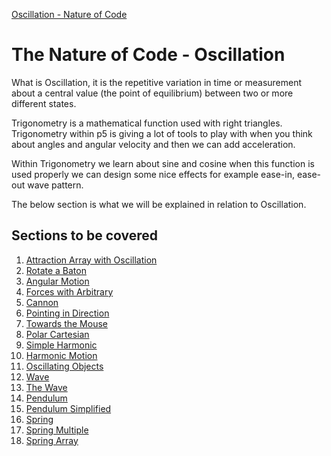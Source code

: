 [Oscillation - Nature of Code](./)

# The Nature of Code - Oscillation
What is Oscillation, it is the repetitive variation in time or measurement about a central value (the point of equilibrium) between two or more different states.  

Trigonometry is a mathematical function used with right triangles. Trigonometry within p5 is giving a lot of tools to play with when you think about angles and angular velocity and then we can add acceleration.

Within Trigonometry we learn about sine and cosine when this function is used properly we can design some nice effects for example ease-in, ease-out wave pattern.

The below section is what we will be explained in relation to Oscillation.

## Sections to be covered
1. [Attraction Array with Oscillation](01_attraction_array_with_oscillation/)
2. [Rotate a Baton](02_rotate_a_baton/)
3. [Angular Motion](03_angular_motion/)
4. [Forces with Arbitrary](04_forces_with_arbitrary/)
5. [Cannon](05_Cannon/)
6. [Pointing in Direction](06_pointing_in_direction/)
7. [Towards the Mouse](07_towards_the_mouse/)
8. [Polar Cartesian](08_polar_cartesian/)
9. [Simple Harmonic](09_simple_harmonic/)
10. [Harmonic Motion](10_harmonic_motion/)
11. [Oscillating Objects](11_oscillating_objects/)
12. [Wave](12_wave/)
13. [The Wave](13_the_wave/)
14. [Pendulum](14_pendulum/)
15. [Pendulum Simplified](15_pendulum_simplified/)
16. [Spring](16_spring/)
17. [Spring Multiple](17_spring_multiple/)
18. [Spring Array](18_spring_array/)
